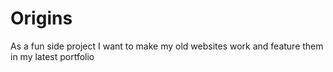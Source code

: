 # Origins
As a fun side project I want to make my old websites work and feature them in my latest portfolio
